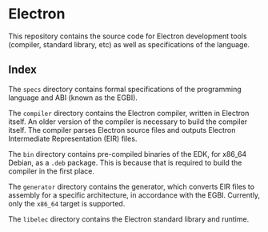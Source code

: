 # Electron
This repository contains the source code for Electron development tools (compiler, standard library, etc) as well as specifications of the language.

## Index
The `specs` directory contains formal specifications of the programming language and ABI (known as the EGBI).

The `compiler` directory contains the Electron compiler, written in Electron itself. An older version of the compiler is necessary to build the compiler itself. The compiler parses Electron source files and outputs Electron Intermediate Representation (EIR) files.

The `bin` directory contains pre-compiled binaries of the EDK, for x86_64 Debian, as a `.deb` package. This is because that is required to build the compiler in the first place.

The `generator` directory contains the generator, which converts EIR files to assembly for a specific architecture, in accordance with the EGBI. Currently, only the `x86_64` target is supported.

The `libelec` directory contains the Electron standard library and runtime.
